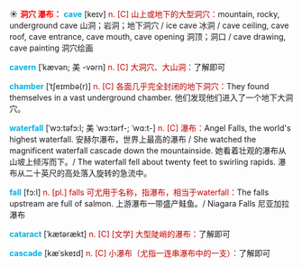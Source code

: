 ☀ <font color="red">**洞穴 瀑布：**</font>
<font color="sky blue">**cave**</font> [keɪv] 
<font color="#c00000">n. [C] 山上或地下的大型洞穴：</font>mountain, rocky, underground cave 山洞；岩洞；地下洞穴 / ice cave 冰洞 / cave ceiling, cave roof, cave entrance, cave mouth, cave opening 洞顶；洞口 / cave drawing, cave painting 洞穴绘画
             
<font color="sky blue">**cavern**</font> [ˈkævən; 美 -vərn]
<font color="#c00000">n. [C] 大洞穴、大山洞：</font>了解即可         
           
<font color="sky blue">**chamber**</font> [ˈtʃeɪmbə(r)]
<font color="#c00000">n. [C] 各面几乎完全封闭的地下洞穴：</font>They found themselves in a vast underground chamber. 他们发现他们进入了一个地下大洞穴。
 
<font color="sky blue">**waterfall**</font> [ˈwɔ:təfɔ:l; 美 ˈwɔ:tərf-; ˈwɑ:t-]
<font color="#c00000">n. [C] 瀑布：</font>Angel Falls, the world's highest waterfall. 安赫尔瀑布，世界上最高的瀑布 / She watched the magnificent waterfall cascade down the mountainside. 她看着壮观的瀑布从山坡上倾泻而下。/ The waterfall fell about twenty feet to swirling rapids. 瀑布从二十英尺的高处落入旋转的急流中。

<font color="sky blue">**fall**</font> [fɔ:l] 
<font color="#c00000">n. [pl.] falls 可尤用于名称，指瀑布，相当于waterfall：</font>The falls upstream are full of salmon. 上游瀑布一带盛产鲑鱼。/ Niagara Falls 尼亚加拉瀑布
           
<font color="sky blue">**cataract**</font> [ˈkætərækt]
<font color="#c00000">n. [C] [文学] 大型陡峭的瀑布：</font>了解即可
           
<font color="sky blue">**cascade**</font> [kæˈskeɪd]
<font color="#c00000">n. [C] 小瀑布（尤指一连串瀑布中的一支）：</font>了解即可



